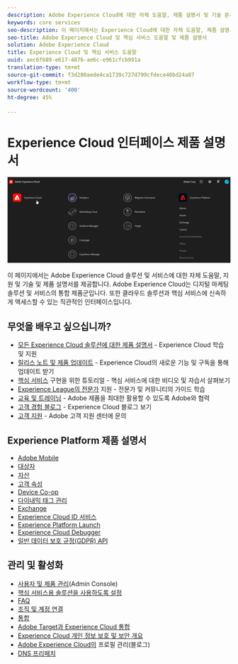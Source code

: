 ```yaml
---
description: Adobe Experience Cloud에 대한 자체 도움말, 제품 설명서 및 기술 문서 Adobe Experience Cloud는 디지털 마케팅 솔루션 및 서비스의 통합 제품군입니다.
keywords: core services
seo-description: 이 페이지에서는 Experience Cloud에 대한 자체 도움말, 제품 설명서 및 기술 설명서를 제공합니다.
seo-title: Adobe Experience Cloud 및 핵심 서비스 도움말 및 제품 설명서
solution: Adobe Experience Cloud
title: Experience Cloud 및 핵심 서비스 도움말
uuid: aec6f689-e617-4876-ae6c-e961cfcb991a
translation-type: tm+mt
source-git-commit: f3d200aede4ca1739c727d799cfdece40bd24a87
workflow-type: tm+mt
source-wordcount: '400'
ht-degree: 45%

---
```



# Experience Cloud 인터페이스 제품 설명서

![Experience Cloud](assets/cloud-pulldown.png)

이 페이지에서는 Adobe Experience Cloud 솔루션 및 서비스에 대한 자체 도움말, 지원 및 기술 및 제품 설명서를 제공합니다. Adobe Experience Cloud는 디지털 마케팅 솔루션 및 서비스의 통합 제품군입니다. 또한 클라우드 솔루션과 핵심 서비스에 신속하게 액세스할 수 있는 직관적인 인터페이스입니다.

## 무엇을 배우고 싶으십니까?

* [모든 Experience Cloud 솔루션에 대한 제품 설명서](https://docs.adobe.com/content/help/ko-KR/experience-cloud/user-guides/home.html) - Experience Cloud 학습 및 지원
* [릴리스 노트 및 제품 업데이트](https://docs.adobe.com/content/help/ko-KR/release-notes/experience-cloud/current.html) - Experience Cloud의 새로운 기능 및 구독을 통해 업데이트 받기
* [핵심 서비스](https://docs.adobe.com/content/help/en/core-services-learn/tutorials/overview.html) 구현을 위한 튜토리얼 - 핵심 서비스에 대한 비디오 및 자습서 살펴보기
* [Experience League의 전문가](https://landing.adobe.com/experience-league/) 지원 - 전문가 및 커뮤니티의 가이드 학습
* [교육 및 트레이닝](https://helpx.adobe.com/kr/learning.html?promoid=KAUDK) - Adobe 제품을 최대한 활용할 수 있도록 Adobe와 협력
* [고객 경험 블로그](https://theblog.adobe.com/customer-experience/) - Experience Cloud 블로그 보기
* [고객 지원](https://helpx.adobe.com/kr/contact/enterprise-support.ec.html) - Adobe 고객 지원 센터에 문의

## Experience Platform 제품 설명서

* [Adobe Mobile](https://docs.adobe.com/content/help/ko-KR/mobile-services/using/home.html)
* [대상자](https://docs.adobe.com/content/help/ko-KR/core-services/interface/audience-library.html)
* [자산](experience-cloud-assets/experience-cloud-assets.md)
* [고객 속성](https://docs.adobe.com/content/help/ko-KR/core-services/interface/customer-attributes/attributes.html)
* [Device Co-op](https://docs.adobe.com/content/help/ko-KR/device-co-op/using/home.html)
* [다이내믹 태그 관리](https://docs.adobe.com/content/help/ko-KR/dtm/using/dtm-home.html)
* [Exchange](https://experiencecloud.adobeexchange.com/)
* [Experience Cloud ID 서비스](https://docs.adobe.com/content/help/ko-KR/id-service/using/home.html)
* [Experience Platform Launch](https://docs.adobelaunch.com/)
* [Experience Cloud Debugger](https://docs.adobe.com/content/help/ko-KR/debugger/using/experience-cloud-debugger.html)
* [일반 데이터 보호 규정(GDPR) API](https://www.adobe.io/apis/experiencecloud/gdpr.html)

## 관리 및 활성화

* [사용자 및 제품 관리](admin-getting-started/admin-getting-started.md)(Admin Console)
* [핵심 서비스용 솔루션을 사용하도록 설정](core-services/core-services.md)
* [FAQ](admin-getting-started/admin-getting-started.md)
* [조직 및 계정 연결](admin-getting-started/organizations.md)
* [통합](marketing-cloud-integrations.md)
* [Adobe Target과 Experience Cloud 통합](https://docs.adobe.com/content/help/ko-KR/target/using/integrate/a4t/a4t.html)
* [Experience Cloud 개인 정보 보호 및 보안 개요](assets/Adobe-Marketing-Cloud-Privacy-and-Security-Overview.pdf)
* [Adobe Experience Cloud의](https://theblog.adobe.com/profile-management-adobe-marketing-cloud-comes-together/) 프로필 관리(블로그)
* [DNS 프리페치](admin-getting-started/admin-getting-started.md#concept_6BC8C6856E3644F8956D7AD0A96383B7)
